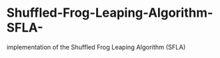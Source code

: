 # Shuffled-Frog-Leaping-Algorithm-SFLA-
implementation of the Shuffled Frog Leaping Algorithm (SFLA) 

